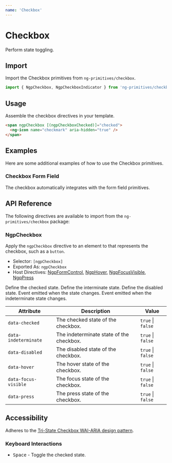 ```yaml
---
name: 'Checkbox'
---
```


# Checkbox

Perform state toggling.

<docs-example name="checkbox"></docs-example>

## Import

Import the Checkbox primitives from `ng-primitives/checkbox`.

```ts
import { NgpCheckbox, NgpCheckboxIndicator } from 'ng-primitives/checkbox';
```

## Usage

Assemble the checkbox directives in your template.

```html
<span ngpCheckbox [(ngpCheckboxChecked)]="checked">
  <ng-icon name="checkmark" aria-hidden="true" />
</span>
```

## Examples

Here are some additional examples of how to use the Checkbox primitives.

### Checkbox Form Field

The checkbox automatically integrates with the form field primitives.

<docs-example name="checkbox-form-field"></docs-example>

## API Reference

The following directives are available to import from the `ng-primitives/checkbox` package:

### NgpCheckbox

Apply the `ngpCheckbox` directive to an element to that represents the checkbox, such as a `button`.

- Selector: `[ngpCheckbox]`
- Exported As: `ngpCheckbox`
- Host Directives: [NgpFormControl](/primitives/form-field), [NgpHover](/interactions/hover), [NgpFocusVisible](/interactions/focus-visible), [NgpPress](/interactions/press)

<response-field name="ngpCheckboxChecked" type="boolean" default="false">
  Define the checked state.
</response-field>

<response-field name="ngpCheckboxIndeterminate" type="boolean" default="false">
  Define the interminate state.
</response-field>

<response-field name="ngpCheckboxDisabled" type="boolean" default="false">
  Define the disabled state.
</response-field>

<response-field name="ngpCheckboxCheckedChange" type="boolean">
  Event emitted when the state changes.
</response-field>

<response-field name="ngpCheckboxIndeterminateChange" type="boolean">
  Event emitted when the indeterminate state changes.
</response-field>

| Attribute            | Description                              | Value             |
| -------------------- | ---------------------------------------- | ----------------- |
| `data-checked`       | The checked state of the checkbox.       | `true` \| `false` |
| `data-indeterminate` | The indeterminate state of the checkbox. | `true` \| `false` |
| `data-disabled`      | The disabled state of the checkbox.      | `true` \| `false` |
| `data-hover`         | The hover state of the checkbox.         | `true` \| `false` |
| `data-focus-visible` | The focus state of the checkbox.         | `true` \| `false` |
| `data-press`         | The press state of the checkbox.         | `true` \| `false` |

## Accessibility

Adheres to the [Tri-State Checkbox WAI-ARIA design pattern](https://www.w3.org/WAI/ARIA/apg/patterns/checkbox).

### Keyboard Interactions

- <kbd>Space</kbd> - Toggle the checked state.
